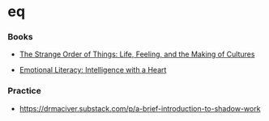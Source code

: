 eq
==

### Books

-   [The Strange Order of Things: Life, Feeling, and the Making of Cultures](https://www.amazon.com/Strange-Order-Things-Feeling-Cultures-ebook/dp/B01LZ1A3Q3)

<!-- -->

-   [Emotional Literacy: Intelligence with a Heart](https://www.goodreads.com/book/show/1188960.Emotional_Literacy)

### Practice

-   https://drmaciver.substack.com/p/a-brief-introduction-to-shadow-work
